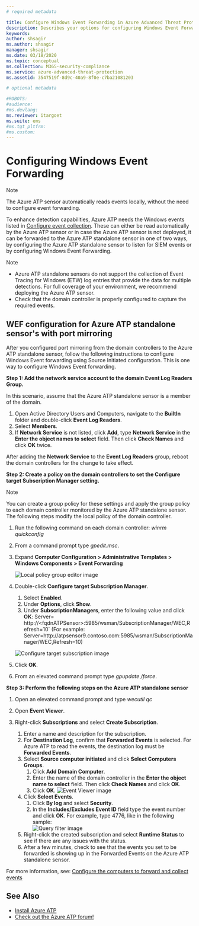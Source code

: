 ```yaml
---
# required metadata

title: Configure Windows Event Forwarding in Azure Advanced Threat Protection
description: Describes your options for configuring Windows Event Forwarding with Azure ATP
keywords:
author: shsagir
ms.author: shsagir
manager: shsagir
ms.date: 03/18/2020
ms.topic: conceptual
ms.collection: M365-security-compliance
ms.service: azure-advanced-threat-protection
ms.assetid: 3547519f-8d9c-40a9-8f0e-c7ba21081203

# optional metadata

#ROBOTS:
#audience:
#ms.devlang:
ms.reviewer: itargoet
ms.suite: ems
#ms.tgt_pltfrm:
#ms.custom:
---
```


# Configuring Windows Event Forwarding

> [!NOTE]
> The Azure ATP sensor automatically reads events locally, without the need to configure event forwarding.

To enhance detection capabilities, Azure ATP needs the Windows events listed in [Configure event collection](configure-windows-event-collection.md#configure-event-collection). These can either be read automatically by the Azure ATP sensor or in case the Azure ATP sensor is not deployed, it can be forwarded to the Azure ATP standalone sensor in one of two ways, by configuring the Azure ATP standalone sensor to listen for SIEM events or by configuring Windows Event Forwarding.

> [!NOTE]
>
> - Azure ATP standalone sensors do not support the collection of Event Tracing for Windows (ETW) log entries that provide the data for multiple detections. For full coverage of your environment, we recommend deploying the Azure ATP sensor.
> - Check that the domain controller is properly configured to capture the required events.

## WEF configuration for Azure ATP standalone sensor's with port mirroring

After you configured port mirroring from the domain controllers to the Azure ATP standalone sensor, follow the following instructions to configure Windows Event forwarding using Source Initiated configuration. This is one way to configure Windows Event forwarding.

**Step 1: Add the network service account to the domain Event Log Readers Group.**

In this scenario, assume that the Azure ATP standalone sensor is a member of the domain.

1. Open Active Directory Users and Computers, navigate to the **BuiltIn** folder and double-click **Event Log Readers**.
1. Select **Members**.
1. If **Network Service** is not listed, click **Add**, type **Network Service** in the **Enter the object names to select** field. Then click **Check Names** and click **OK** twice.

After adding the **Network Service** to the **Event Log Readers** group, reboot the domain controllers for the change to take effect.

**Step 2: Create a policy on the domain controllers to set the Configure target Subscription Manager setting.**

> [!Note]
> You can create a group policy for these settings and apply the group policy to each domain controller monitored by the Azure ATP standalone sensor. The following steps modify the local policy of the domain controller.

1. Run the following command on each domain controller: *winrm quickconfig*
1. From a command prompt type *gpedit.msc*.
1. Expand **Computer Configuration > Administrative Templates > Windows Components > Event Forwarding**

   ![Local policy group editor image](media/wef%201%20local%20group%20policy%20editor.png)

1. Double-click **Configure target Subscription Manager**.

    1. Select **Enabled**.
    1. Under **Options**, click **Show**.
    1. Under **SubscriptionManagers**, enter the following value and click **OK**:
        Server= http\://\<fqdnATPSensor>:5985/wsman/SubscriptionManager/WEC,Refresh=10` (For example: Server=http\://atpsensor9.contoso.com:5985/wsman/SubscriptionManager/WEC,Refresh=10)

    ![Configure target subscription image](media/wef%202%20config%20target%20sub%20manager.png)

1. Click **OK**.
1. From an elevated command prompt type *gpupdate /force*.

**Step 3: Perform the following steps on the Azure ATP standalone sensor**

1. Open an elevated command prompt and type *wecutil qc*
1. Open **Event Viewer**.
1. Right-click **Subscriptions** and select **Create Subscription**.

    1. Enter a name and description for the subscription.
    1. For **Destination Log**, confirm that **Forwarded Events** is selected. For Azure ATP to read the events, the destination log must be **Forwarded Events**.
    1. Select **Source computer initiated** and click **Select Computers Groups**.
        1. Click **Add Domain Computer**.
        1. Enter the name of the domain controller in the **Enter the object name to select** field. Then click **Check Names** and click **OK**.
        1. Click **OK**.
        ![Event Viewer image](media/wef3%20event%20viewer.png)
    1. Click **Select Events**.
        1. Click **By log** and select **Security**.
        1. In the **Includes/Excludes Event ID** field type the event number and click **OK**. For example, type 4776, like in the following sample:<br/>
        ![Query filter image](media/wef-4-query-filter.png)
    1. Right-click the created subscription and select **Runtime Status** to see if there are any issues with the status.
    1. After a few minutes, check to see that the events you set to be forwarded is showing up in the Forwarded Events on the Azure ATP standalone sensor.

For more information, see: [Configure the computers to forward and collect events](https://technet.microsoft.com/library/cc748890)

## See Also

- [Install Azure ATP](install-atp-step1.md)
- [Check out the Azure ATP forum!](https://aka.ms/azureatpcommunity)
